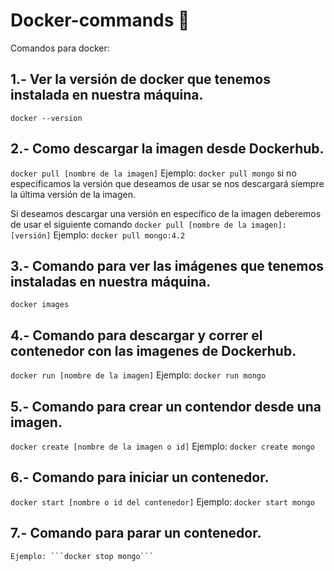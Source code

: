 # Docker-commands :whale:

Comandos para docker:

## 1.- Ver la versión de docker que tenemos instalada en nuestra máquina.
```docker --version```

## 2.- Como descargar la imagen desde Dockerhub.
```docker pull [nombre de la imagen]```
Ejemplo: ```docker pull mongo``` si no especificamos la versión que deseamos de usar se nos descargará siempre la última versión de la imagen.

Si deseamos descargar una versión en específico de la imagen deberemos de usar el siguiente comando ```docker pull [nombre de la imagen]:[versión]```
Ejemplo: ```docker pull mongo:4.2```

## 3.- Comando para ver las imágenes que tenemos instaladas en nuestra máquina.
```docker images```

## 4.- Comando para descargar y correr el contenedor con las imagenes de Dockerhub.
```docker run [nombre de la imagen]``` 
Ejemplo: ```docker run mongo```

## 5.- Comando para crear un contendor desde una imagen.
```docker create [nombre de la imagen o id]``` Ejemplo: ```docker create mongo```

## 6.- Comando para iniciar un contenedor.
```docker start [nombre o id del contenedor]```
Ejemplo: ```docker start mongo```

## 7.- Comando para parar un contenedor.
```docker stop [nombre o id del contenedor]
Ejemplo: ```docker stop mongo```






